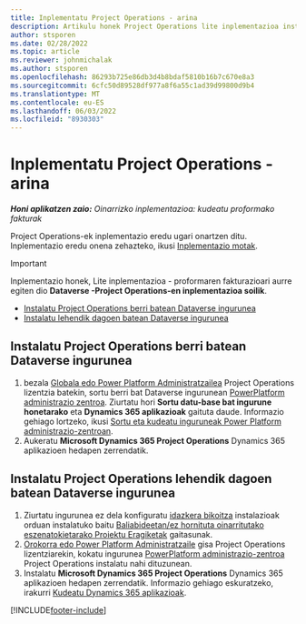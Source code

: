 ```yaml
---
title: Inplementatu Project Operations - arina
description: Artikulu honek Project Operations lite inplementazioa instalatzeari buruzko informazioa eskaintzen du - proforma fakturazioari aurre egin.
author: stsporen
ms.date: 02/28/2022
ms.topic: article
ms.reviewer: johnmichalak
ms.author: stsporen
ms.openlocfilehash: 86293b725e86db3d4b8bdaf5810b16b7c670e8a3
ms.sourcegitcommit: 6cfc50d89528df977a8f6a55c1ad39d99800d9b4
ms.translationtype: MT
ms.contentlocale: eu-ES
ms.lasthandoff: 06/03/2022
ms.locfileid: "8930303"
---
```

# <a name="deploy-project-operations---lite"></a>Inplementatu Project Operations - arina

_**Honi aplikatzen zaio:** Oinarrizko inplementazioa: kudeatu proformako fakturak_



Project Operations-ek inplementazio eredu ugari onartzen ditu. Inplementazio eredu onena zehazteko, ikusi [Inplementazio motak](determine-deployment-type.md).


> [!IMPORTANT]
> Inplementazio honek, Lite inplementazioa - proformaren fakturazioari aurre egiten dio **Dataverse -Project Operations-en inplementazioa soilik**.

- [Instalatu Project Operations berri batean Dataverse ingurunea](#new)
- [Instalatu lehendik dagoen batean Dataverse ingurunea](#existing)



## <a name="install-project-operations-to-a-new-dataverse-environment"></a><a name="new"></a> Instalatu Project Operations berri batean Dataverse ingurunea

1. bezala [Globala edo Power Platform Administratzailea](/power-platform/admin/global-service-administrators-can-administer-without-license) Project Operations lizentzia batekin, sortu berri bat Dataverse ingurunean [PowerPlatform administrazio zentroa](https://admin.powerplatform.com). Ziurtatu hori **Sortu datu-base bat ingurune honetarako** eta **Dynamics 365 aplikazioak** gaituta daude. Informazio gehiago lortzeko, ikusi [Sortu eta kudeatu inguruneak Power Platform administrazio-zentroan](/power-platform/admin/create-environment#create-an-environment-in-the-power-platform-admin-center).
2. Aukeratu **Microsoft Dynamics 365 Project Operations** Dynamics 365 aplikazioen hedapen zerrendatik.


## <a name="install-project-operations-to-an-existing-dataverse-environment"></a><a name="existing"></a> Instalatu Project Operations lehendik dagoen batean Dataverse ingurunea
1. Ziurtatu ingurunea ez dela konfiguratu [idazkera bikoitza](/dynamics365/fin-ops-core/dev-itpro/data-entities/dual-write/dual-write-overview) instalazioak orduan instalatuko baitu [Baliabideetan/ez hornituta oinarritutako eszenatokietarako Proiektu Eragiketak](project-operations-integrated-deployment-overview.md) gaitasunak.
2. [Orokorra edo Power Platform Administratzaile](/power-platform/admin/global-service-administrators-can-administer-without-license) gisa Project Operations lizentziarekin, kokatu ingurunea [PowerPlatform administrazio-zentroa](https://admin.powerplatform.com) Project Operations instalatu nahi dituzunean.
3. Instalatu **Microsoft Dynamics 365 Project Operations** Dynamics 365 aplikazioen hedapen zerrendatik. Informazio gehiago eskuratzeko, irakurri [Kudeatu Dynamics 365 aplikazioak](/power-platform/admin/manage-apps).




[!INCLUDE[footer-include](../includes/footer-banner.md)]
